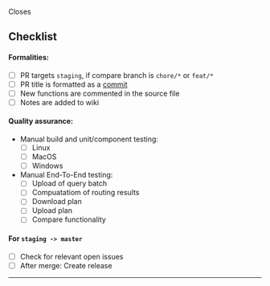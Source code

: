<!-- List of changes as bulletpoints or free form text -->

Closes <!-- ?? -->

## Checklist

#### Formalities:
- [ ] PR targets `staging`, if compare branch is `chore/*` or `feat/*`
- [ ] PR title is formatted as a [commit](https://www.conventionalcommits.org/en/v1.0.0/#specification)
- [ ] New functions are commented in the source file
- [ ] Notes are added to wiki

#### Quality assurance:
- Manual build and unit/component testing:
    - [ ] Linux
    - [ ] MacOS
    - [ ] Windows
- Manual End-To-End testing:
    - [ ] Upload of query batch
    - [ ] Compuatatiom of routing results
    - [ ] Download plan
    - [ ] Upload plan
    - [ ] Compare functionality

#### For `staging -> master`
- [ ] Check for relevant open issues
- [ ] After merge: Create release

---
